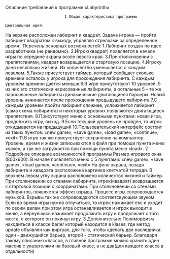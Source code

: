Описание требований к программе
                                            «Labyrinth»

                              1 Общая характеристика программы

    Центральная идея:
На экране расположен лабиринт и квадрат. Задача игрока — пройти лабиринт квадратом к выходу, управляя стрелками за 
определённое время .
    Перечень основных возможностей:
1.Лабиринт создан по идее разработчика (не рандомно).
2.Игрок(квадрат) появляется в начале игры по середине экрана возле левого края.
3.При столкновении с препятствиями, квадрат возвращается в стартовую позицию.
4.Игроку дано несколько жизней. Их количество уменьшается с каждым левелом.
5.Также присутствует таймер, который сообщает сколько времени осталось у игрока для прохождения лабиринта. С каждым уровнем времени даётся меньше
6.В игре присутствуют 10 уровней. 5 из них это статически нарисованные лабиринты, а остальные 5 – те же нарисованные лабиринты+динамические двигающиеся барьеры. Новый уровень начинается после прохождения предыдущего лабиринта
7.С каждым уровнем пройти лабиринт сложнее, усложняется лабиринт (сама схема лабиринта) и некоторых уровнях 
появляются двигающиеся препятствия.
8.Присутствует меню с основными пунктами: новая игра, продолжить игру, выход.
9.Если текущий уровень не пройден, то игрок откидывается на предыдущий
10.Пользовательский интерфейс состоит из таких пунктов: «new game», «save game», «load game», «continue», «exit»
11.В игре так же присутствует сохранение на компьютер. Уровень, время и жизни записываются в файл при помощи пункта меню «save», а так же загружается при помощи пункта меню «load».
                                   2 Подробное описание возможностей программы
Размер игрового окна (800x600). В начале появляется меню с 5 пунктами: «new game», «save game», «load game», «continue», «exit»
На фоне экрана, позади лабиринта и квадрата расположена картинка клетчатой тетради. В верхнем левом углу экрана 
расположено количество жизней и таймер. При столкновении со стенами лабиринта, игрок(квадрат) возвращается к 
стартовой позиции с координатами. При столкновении со стенами лабиринтов, появляется эффект взрыва. Процесс 
игры сопровождается музыкой. Взрывы так же сопровождаются соответсвующем звуком. Если во время игры нужно 
отлучиться, то игрок нажимает esc и уходит по своим делам при этом игра останавливается и игрок выходит в меню, 
а вернувшись нажимает продолжить игру и продолжает с того места, с которого он покинул игру.
                                    3 Дополнительно
Полиморфизм находиться в классе barier который находится в klases, где метод update объявлен как виртуал, для того, 
чтобы сделать две наследника: один - движущийся барьер, второй - статический барьер. Благодаря такому описанию классов, 
в главной программе можно хранить один массив с указателями на базовый класс, а не два(для каждого класса в отдельности)

